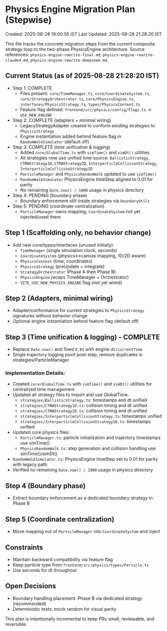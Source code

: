 # Physics Engine Migration Plan (Stepwise)

Created: 2025-08-28 19:00:55 IST
Last Updated: 2025-08-28 21:28:20 IST

This file tracks the concrete migration steps from the current composite strategy loop to the two-phase PhysicsEngine architecture. Source references: `physics-engine-rewrite-final.md`, `physics-engine-rewrite-claude4.md`, `physics-engine-rewrite-deepseek.md`.

## Current Status (as of 2025-08-28 21:28:20 IST)

- Step 1: COMPLETE
  - Files present: `core/TimeManager.ts`, `core/CoordinateSystem.ts`, `core/StrategyOrchestrator.ts`, `core/PhysicsEngine.ts`, `interfaces/PhysicsStrategy.ts`, `types/PhysicsContext.ts`
  - Feature flag defined: `frontend/src/physics/config/flags.ts` → `USE_NEW_ENGINE`
- Step 2: COMPLETE (adapters + minimal wiring)
  - LegacyStrategyAdapter created to conform existing strategies to `PhysicsStrategy`
  - Engine instantiation added behind feature flag in `RandomWalkSimulator` (default off)
- Step 3: COMPLETE (time unification & logging)
  - Added `core/GlobalTime.ts` with `simTime()` and `simDt()` utilities
  - All strategies now use unified time source: `BallisticStrategy`, `CTRWStrategy1D`, `CTRWStrategy2D`, `InterparticleCollisionStrategy`, `InterparticleCollisionStrategy1D`
  - `ParticleManager` and `PhysicsRandomWalk` updated to use `simTime()`
  - `RandomWalkSimulator` PhysicsEngine timeStep aligned to 0.01 for parity
  - No remaining `Date.now() / 1000` usage in physics directory
- Step 4: PENDING (boundary phase)
  - Boundary enforcement still inside strategies via `boundaryUtils`
- Step 5: PENDING (coordinate centralization)
  - `ParticleManager` owns mapping; `CoordinateSystem` not yet injected/used there

## Step 1 (Scaffolding only, no behavior change)
- Add new core/types/interfaces (unused initially):
  - `TimeManager` (single simulation clock, seconds)
  - `CoordinateSystem` (physics↔canvas mapping, 1D/2D aware)
  - `PhysicsContext` (time, coordinates)
  - `PhysicsStrategy` (preUpdate + integrate)
  - `StrategyOrchestrator` (Phase A then Phase B)
  - `PhysicsEngine` (wraps TimeManager + Orchestrator)
  - `VITE_USE_NEW_PHYSICS_ENGINE` flag (not yet wired)

## Step 2 (Adapters, minimal wiring)
- Adapter/conformance for current strategies to `PhysicsStrategy` signatures without behavior change
- Optional engine instantiation behind feature flag (default off)

## Step 3 (Time unification & logging) - COMPLETE
- Replace `Date.now()` and fixed `0.01` with engine `dt/currentTime`
- Single trajectory logging point post-step; remove duplicates in strategies/ParticleManager

### Implementation Details:
- Created `core/GlobalTime.ts` with `simTime()` and `simDt()` utilities for centralized time management
- Updated all strategy files to import and use GlobalTime:
  - `strategies/BallisticStrategy.ts`: timestamps and dt unified
  - `strategies/CTRWStrategy1D.ts`: collision timing and dt unified  
  - `strategies/CTRWStrategy2D.ts`: collision timing and dt unified
  - `strategies/InterparticleCollisionStrategy.ts`: timestamps unified
  - `strategies/InterparticleCollisionStrategy1D.ts`: timestamps unified
- Updated core physics files:
  - `ParticleManager.ts`: particle initialization and trajectory timestamps use simTime()
  - `PhysicsRandomWalk.ts`: step generation and collision handling use simTime()/simDt()
- `RandomWalkSimulator.ts`: PhysicsEngine timeStep set to 0.01 for parity with legacy path
- Verified no remaining `Date.now() / 1000` usage in physics directory

## Step 4 (Boundary phase)
- Extract boundary enforcement as a dedicated boundary strategy in Phase B

## Step 5 (Coordinate centralization)
- Move mapping out of `ParticleManager` into `CoordinateSystem` and inject

## Constraints
- Maintain backward compatibility via feature flag
- Keep particle type from `frontend/src/physics/types/Particle.ts`
- Use seconds for dt throughout

## Open Decisions
- Boundary handling placement: Phase B via dedicated strategy (recommended)
- Deterministic tests: mock random for visual parity

This plan is intentionally incremental to keep PRs small, reviewable, and reversible.
